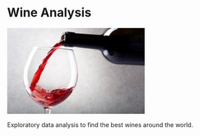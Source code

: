 
# Wine Analysis

<p align="left">
  <img width="320" height="200" src="/img/wine.png">
</p>

Exploratory data analysis to find the best wines around the world.



